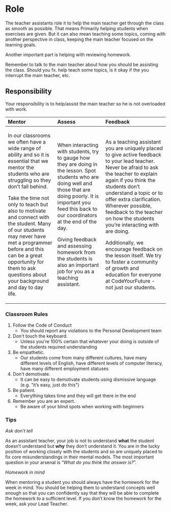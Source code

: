 # Role

The teacher assistants role it to help the main teacher get through the class as smooth as possible. That means Primarily helping students when exercises are given. But it can also mean teaching some topics, coming with another perspective in class, keeping the main teacher focused on the learning goals.

Another important part is helping with reviewing homework.

Remember to talk to the main teacher about how you should be assisting the class. Should you fx. help teach some topics, is it okay if the you interrupt the main teacher, etc.

## Responsibility

Your responsibility is to help/assist the main teacher so he is not overloaded with work.

<table>
  <thead>
    <tr>
      <th style="text-align:left">Mentor</th>
      <th style="text-align:left">Assess</th>
      <th style="text-align:left">Feedback</th>
    </tr>
  </thead>
  <tbody>
    <tr>
      <td style="text-align:left">
        <p>In our classrooms we often have a wide range of ability and so it is essential
          that we mentor the students who are struggling so they don&#x2019;t fall
          behind.</p>
        <p>Take the time not only to teach but also to motivate and connect with
          the student. Many of our students may never have met a programmer before
          and this can be a great opportunity for them to ask questions about your
          background and day to day life.</p>
      </td>
      <td style="text-align:left">
        <p>When interacting with students, try to gauge how they are doing in the
          lesson. Spot students who are doing well and those that are doing poorly.
          It is important you feed this back to our coordinators at the end of the
          day.</p>
        <p>Giving feedback and assessing homework from the students is also an important
          job for you as a teaching assistant.</p>
      </td>
      <td style="text-align:left">
        <p>As a teaching assistant you are uniquely placed to give active feedback
          to your lead teacher. Never be afraid to ask the teacher to explain again
          if you think the students don&#x2019;t understand a topic or to offer extra
          clarification. Wherever possible, feedback to the teacher on how the students
          you&#x2019;re interacting with are doing.</p>
        <p>Additionally, we encourage feedback on the lesson itself. We try to foster
          a community of growth and education for everyone at CodeYourFuture - not
          just our students.</p>
      </td>
    </tr>
  </tbody>
</table>

### Classroom Rules

1. ​Follow the Code of Conduct
   - You should report any violations to the Personal Development team
2. Don't touch the keyboard.
   - Unless you're 100% certain that whatever your doing is outside of the students required understanding
3. Be empathetic.
   - Our students come from many different cultures, have many different levels of English, have different levels of computer literacy, have many different employment statuses
4. Don't demotivate.
   - It can be easy to demotivate students using dismissive language \(e.g. "it’s easy, just do this"\)
5. Be patient.
   - Everything takes time and they will get there in the end
6. Remember you are an expert.
   - Be aware of your blind spots when working with beginners

### Tips

_Ask don’t tell_

As an assistant teacher, your job is not to understand **what** the student doesn’t understand but **why** they don’t understand it. You are in the lucky position of working closely with the students and so are uniquely placed to fix core misunderstandings in their mental models. The most important question in your arsenal is “_What do you think the answer is?_”.

_Homework in mind_

When mentoring a student you should always have the homework for the week in mind. You should be helping them to understand concepts well enough so that you can confidently say that they will be able to complete the homework to a sufficient level. If you don’t know the homework for the week, ask your Lead Teacher.
